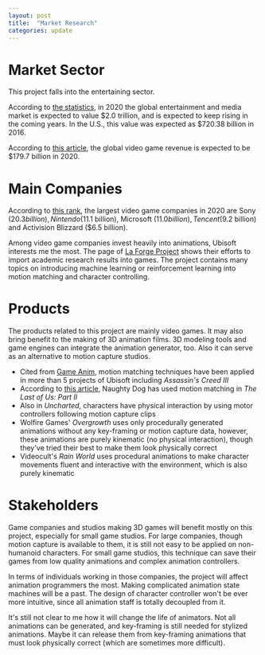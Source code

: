 ```yaml
---
layout: post
title:  "Market Research"
categories: update
---
```

# Market Sector
This project falls into the entertaining sector.

According to [the statistics](https://www.statista.com/statistics/237749/value-of-the-global-entertainment-and-media-market/),
in 2020 the global entertainment and media market is expected to value $2.0 trillion, and is expected to keep rising in the coming years.
In the U.S., this value was expected as $720.38 billion in 2016.

According to [this article](https://www.marketwatch.com/story/videogames-are-a-bigger-industry-than-sports-and-movies-combined-thanks-to-the-pandemic-11608654990),
the global video game revenue is expected to be $179.7 billion in 2020.

# Main Companies
According to [this rank](https://www.alltopeverything.com/top-10-biggest-video-game-companies/),
the largest video game companies in 2020 are Sony ($20.3 billion), Nintendo ($11.1 billion), Microsoft ($11.0 billion), Tencent ($9.2 billion) and Activision Blizzard ($6.5 billion).

Among video game companies invest heavily into animations, Ubisoft interests me the most.
The page of [La Forge Project](https://montreal.ubisoft.com/en/our-engagements/research-and-development/) shows their efforts to import academic research results into games.
The project contains many topics on introducing machine learning or reinforcement learning into motion matching and character controlling.

# Products
The products related to this project are mainly video games.
It may also bring benefit to the making of 3D animation films.
3D modeling tools and game engines can integrate the animation generator, too.
Also it can serve as an alternative to motion capture studios.

- Cited from [Game Anim](https://www.gameanim.com/2016/05/03/motion-matching-ubisofts-honor/), motion matching techniques have been applied in more than 5 projects of Ubisoft including *Assassin's Creed III*
- According to [this article](https://www.pushsquare.com/news/2019/09/the_last_of_us_2s_motion_matching_system_sounds_like_the_future_of_animation_in_games),
Naughty Dog has used motion matching in *The Last of Us: Part II*
- Also in *Uncharted*, characters have physical interaction by using motor controllers following motion capture clips
- Wolfire Games' *Overgrowth* uses only procedurally generated animations without any key-framing or motion capture data,
  however, these animations are purely kinematic (no physical interaction),
  though they've tried their best to make them look physically correct
- Videocult's *Rain World* uses procedural animations to make character movements fluent and interactive with the environment,
  which is also purely kinematic

# Stakeholders
Game companies and studios making 3D games will benefit mostly on this project, especially for small game studios.
For large companies, though motion capture is available to them, it is still not easy to be applied on non-humanoid characters.
For small game studios, this technique can save their games from low quality animations and complex animation controllers.

In terms of individuals working in those companies, the project will affect animation programmers the most.
Making complicated animation state machines will be a past.
The design of character controller won't be ever more intuitive, since all animation staff is totally decoupled from it.

It's still not clear to me how it will change the life of animators.
Not all animations can be generated, and key-framing is still needed for stylized animations.
Maybe it can release them from key-framing animations that must look physically correct (which are sometimes more difficult).